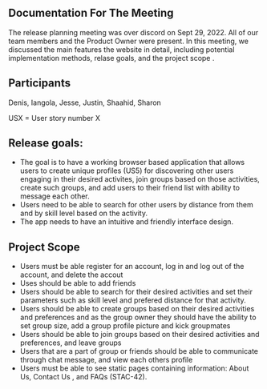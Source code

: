 ## Documentation For The Meeting
The release planning meeting was over discord on Sept 29, 2022. All of our team members and the Product Owner were present. In this meeting, we discussed the main features the website in detail, including potential implementation methods, relase goals, and the project scope .
## Participants 
Denis, Iangola, Jesse, Justin, Shaahid, Sharon

USX = User story number X

## Release goals:
* The goal is to have a working browser based application that allows users to create unique profiles (US5) for discovering other users engaging in their desired activites, join groups based on those activities, create such groups, and add users to their friend list with ability to message each other. 
* Users need to be able to search for other users by distance from them and by skill level based on the activity. 
* The app needs to have an intuitive and friendly interface design.

## Project Scope
* Users must be able register for an account, log in and log out of the account, and delete the accout
* Uses should be able to add friends
* Users should be able to search for their desired activities and set their parameters such as skill level and prefered distance for that activity. 
* Users should be able to create groups based on their desired activities and preferences and as the group owner they should have the ability to set group size, add a group profile picture and kick groupmates
* Users should be able to join groups based on their desired activities and preferences, and leave groups
* Users that are a part of group or friends should be able to communicate through chat message, and view each others profile
* Users must be able to see static pages containing information: About Us, Contact Us , and FAQs (STAC-42).
